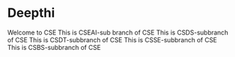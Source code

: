 # Deepthi
Welcome to CSE
This is CSEAI-sub branch of CSE
This is CSDS-subbranch of CSE
This is CSDT-subbranch of CSE
This is CSSE-subbranch of CSE
This is CSBS-subbranch of CSE
